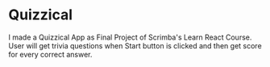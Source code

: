 # Quizzical
I made a Quizzical App as Final Project of Scrimba's Learn React Course. User will get trivia questions when Start button is clicked and then get score for every correct answer.
